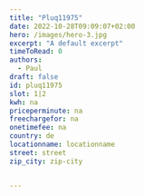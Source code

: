 ```yaml
---
title: "Pluq11975"
date: 2022-10-28T09:09:07+02:00
hero: /images/hero-3.jpg
excerpt: "A default excerpt"
timeToRead: 0
authors:
  - Paul
draft: false
id: pluq11975
slot: 1|2
kwh: na
priceperminute: na
freechargefor: na
onetimefee: na
country: de
locationname: locationname
street: street
zip_city: zip-city


---
```

